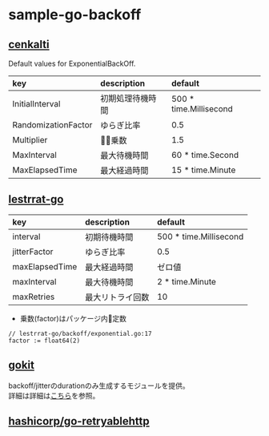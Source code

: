 # sample-go-backoff

## [cenkalti](https://github.com/cenkalti/backoff)

Default values for ExponentialBackOff.

|key|description|default|
|:--|:--|:--|
|InitialInterval|初期処理待機時間|500 * time.Millisecond|
|RandomizationFactor|ゆらぎ比率|0.5|
|Multiplier|乗数|1.5|
|MaxInterval|最大待機時間|60 * time.Second|
|MaxElapsedTime|最大経過時間|15 * time.Minute|

## [lestrrat-go](https://github.com/lestrrat-go/backoff)

|key|description|default|
|:--|:--|:--|
|interval|初期待機時間|500 * time.Millisecond|
|jitterFactor|ゆらぎ比率|0.5|
|maxElapsedTime|最大経過時間|ゼロ値|
|maxInterval|最大待機時間|2 * time.Minute|
|maxRetries|最大リトライ回数|10|

* 乗数(factor)はパッケージ内定数  

```golang
// lestrrat-go/backoff/exponential.go:17
factor := float64(2)
```

## [gokit](github.com/go-kit/kit/util/conn)

backoff/jitterのdurationのみ生成するモジュールを提供。  
詳細は詳細は[こちら](https://github.com/go-kit/kit/blob/master/util/conn/manager.go#L139)を参照。


## [hashicorp/go-retryablehttp](https://github.com/hashicorp/go-retryablehttp)

<!-- now ver0.5.0... -->
